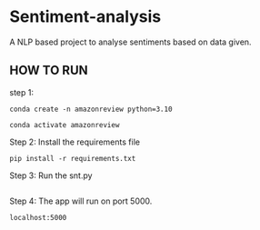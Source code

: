 # Sentiment-analysis
A NLP based project to analyse sentiments based on data given.
## HOW TO RUN

step 1:
```
conda create -n amazonreview python=3.10
```
```
conda activate amazonreview
```

Step 2: Install the requirements file
```
pip install -r requirements.txt
```

Step 3: Run the snt.py
```

```

Step 4: The app will run on port 5000. 
```
localhost:5000
```
